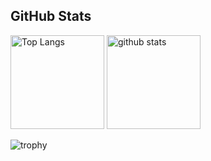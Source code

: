 ## GitHub Stats
<p align="left"> 
  <img alt="Top Langs" height="150px" src="https://github-readme-stats.vercel.app/api/top-langs/?username=TakanoHori&layout=compact" />
  <img alt="github stats" height="150px" src="https://github-readme-stats.vercel.app/api?username=TakanoHori&show_icons=true" />
</p>

![trophy](https://github-profile-trophy.vercel.app/?username=TakanoHori&column=7)

<!--
**TakanoHori/TakanoHori** is a ✨ _special_ ✨ repository because its `README.md` (this file) appears on your GitHub profile.

Here are some ideas to get you started:

- 🔭 I’m currently working on ...
- 🌱 I’m currently learning ...
- 👯 I’m looking to collaborate on ...
- 🤔 I’m looking for help with ...
- 💬 Ask me about ...
- 📫 How to reach me: ...
- 😄 Pronouns: ...
- ⚡ Fun fact: ...
-->
